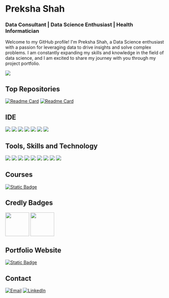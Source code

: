 # Preksha Shah
### Data Consultant | Data Science Enthusiast | Health Informatician

Welcome to my GitHub profile! I'm Preksha Shah, a Data Science enthusiast with a passion for leveraging data to drive insights and solve complex problems. I am constantly expanding my skills and knowledge in the field of data science, and I am excited to share my journey with you through my project portfolio.

[![](http://github-profile-summary-cards.vercel.app/api/cards/profile-details?username=Preksha0420&theme=yeblu)](https://github.com/Preksha0420)

## Top Repositories
[![Readme Card](https://github-readme-stats.vercel.app/api/pin/?username=Preksha0420&theme=yeblu&hide_border=true&repo=FindMeTheRecipe)](https://github.com/Preksha0420/FindMeTheRecipe) [![Readme Card](https://github-readme-stats.vercel.app/api/pin/?username=Preksha0420&theme=yeblu&hide_border=true&repo=PANDAS)](https://github.com/Preksha0420/PANDAS)

## IDE
![](https://img.shields.io/badge/Python-FFD43B?style=for-the-badge&logo=python&logoColor=blue) ![](https://img.shields.io/badge/RStudio-007ACC?style=for-the-badge&logo=rstudio&logoColor=blue&color=white) ![](https://img.shields.io/badge/Colab-F9AB00?style=for-the-badge&logo=googlecolab&color=525252) ![](https://img.shields.io/badge/PyCharm-000000.svg?style=for-the-badge&logo=PyCharm&logoColor=white) ![](https://img.shields.io/badge/VSCode-0078D4?style=for-the-badge&logo=visual%20studio%20code&logoColor=white) ![](https://img.shields.io/badge/MySQL-4479A1?style=for-the-badge&logo=mysql&logoColor=white) ![](https://img.shields.io/badge/DataGrip-000000.svg?style=for-the-badge&logo=datagrip&logoColor=white) 


## Tools, Skills and Technology
![](https://img.shields.io/badge/Numpy-777BB4?style=for-the-badge&logo=numpy&logoColor=white) ![](https://img.shields.io/badge/Pandas-2C2D72?style=for-the-badge&logo=pandas&logoColor=white) ![](https://img.shields.io/badge/Python-FFD43B?style=for-the-badge&logo=python&logoColor=blue) ![](https://img.shields.io/badge/scikit_learn-F7931E?style=for-the-badge&logo=scikit-learn&logoColor=white) ![](https://img.shields.io/badge/SciPy-654FF0?style=for-the-badge&logo=SciPy&logoColor=white) ![](https://img.shields.io/badge/Jupyter-F37626.svg?&style=for-the-badge&logo=Jupyter&logoColor=white) ![](https://img.shields.io/badge/Markdown-000000?style=for-the-badge&logo=markdown&logoColor=white) ![](https://img.shields.io/badge/Seaborn-FF0000?style=for-the-badge&logo=seaborn&logoColor=white) ![](https://img.shields.io/badge/Plotly-239120?style=for-the-badge&logo=plotly&logoColor=white)

## Courses
[![Static Badge](https://img.shields.io/badge/Google%20Data%20Analytics-Specialization-%20?style=flat&logo=coursera&color=blue)
](https://coursera.org/share/b5b7e592538400e3fab6efe8bc0e692b)

## Credly Badges


[<img src='https://images.credly.com/size/680x680/images/d41de2b7-cbc2-47ec-bcf1-ebecbe83872f/GCC_badge_DA_1000x1000.png' width="75" height="75"/>](https://www.credly.com/badges/f8f935c5-69b9-4cc5-a627-37bae6103bc0/public_url)
[<img src='https://images.credly.com/size/680x680/images/4c93fc45-c2dd-42fd-a33b-712c81385acd/eb3f7b3afd337cf0eca6d7eca5a4fac0.png' width="75" height="75"/>](https://badges.wes.org/Evidence?i=78546953-a8e8-4533-8c3c-4074fdce04c6&type=us)

## Portfolio Website
[![Static Badge](https://img.shields.io/badge/Website-%20?style=for-the-badge&label=Portfolio&labelColor=dark&color=blue)](https://prekshah.my.canva.site/)

## Contact
[![Email](https://img.shields.io/badge/Gmail-D14836?style=for-the-badge&logo=gmail&logoColor=white)](mailto:dr.preksha20@gmail.com) [![LinkedIn](https://img.shields.io/badge/LinkedIn-0077B5?style=for-the-badge&logo=linkedin&logoColor=white)](http://www.linkedin.com/in/drprekshashah/)

